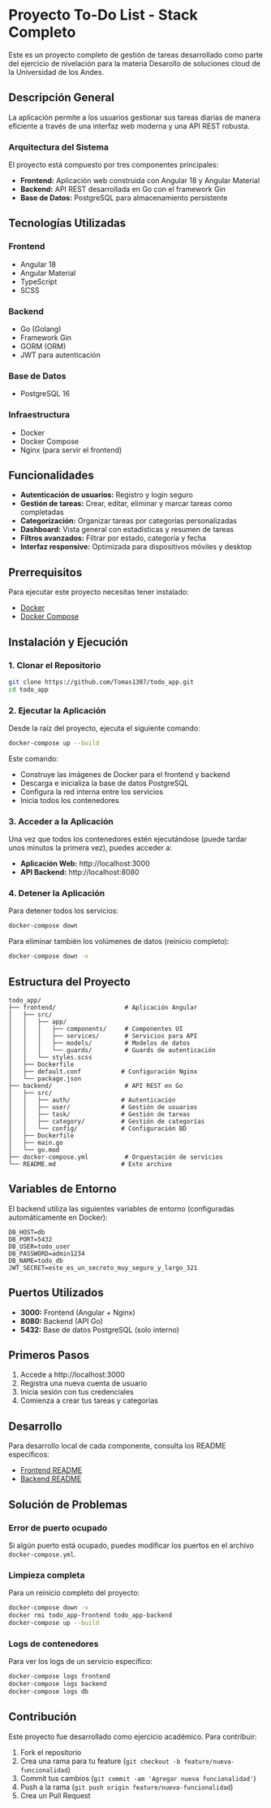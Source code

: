 # Proyecto To-Do List - Stack Completo

Este es un proyecto completo de gestión de tareas desarrollado como parte del ejercicio de nivelación para la materia Desarollo de soluciones cloud de la Universidad de los Andes.

## Descripción General

La aplicación permite a los usuarios gestionar sus tareas diarias de manera eficiente a través de una interfaz web moderna y una API REST robusta.

### Arquitectura del Sistema

El proyecto está compuesto por tres componentes principales:

* **Frontend:** Aplicación web construida con Angular 18 y Angular Material
* **Backend:** API REST desarrollada en Go con el framework Gin
* **Base de Datos:** PostgreSQL para almacenamiento persistente

## Tecnologías Utilizadas

### Frontend
* Angular 18
* Angular Material
* TypeScript
* SCSS

### Backend
* Go (Golang)
* Framework Gin
* GORM (ORM)
* JWT para autenticación

### Base de Datos
* PostgreSQL 16

### Infraestructura
* Docker
* Docker Compose
* Nginx (para servir el frontend)

## Funcionalidades

* **Autenticación de usuarios:** Registro y login seguro
* **Gestión de tareas:** Crear, editar, eliminar y marcar tareas como completadas
* **Categorización:** Organizar tareas por categorías personalizadas
* **Dashboard:** Vista general con estadísticas y resumen de tareas
* **Filtros avanzados:** Filtrar por estado, categoría y fecha
* **Interfaz responsive:** Optimizada para dispositivos móviles y desktop

## Prerrequisitos

Para ejecutar este proyecto necesitas tener instalado:

* [Docker](https://www.docker.com/get-started)
* [Docker Compose](https://docs.docker.com/compose/install/)

## Instalación y Ejecución

### 1. Clonar el Repositorio
```bash
git clone https://github.com/Tomas1307/todo_app.git
cd todo_app
```

### 2. Ejecutar la Aplicación
Desde la raíz del proyecto, ejecuta el siguiente comando:

```bash
docker-compose up --build
```

Este comando:
- Construye las imágenes de Docker para el frontend y backend
- Descarga e inicializa la base de datos PostgreSQL
- Configura la red interna entre los servicios
- Inicia todos los contenedores

### 3. Acceder a la Aplicación

Una vez que todos los contenedores estén ejecutándose (puede tardar unos minutos la primera vez), puedes acceder a:

* **Aplicación Web:** http://localhost:3000
* **API Backend:** http://localhost:8080

### 4. Detener la Aplicación

Para detener todos los servicios:

```bash
docker-compose down
```

Para eliminar también los volúmenes de datos (reinicio completo):

```bash
docker-compose down -v
```

## Estructura del Proyecto

```
todo_app/
├── frontend/                   # Aplicación Angular
│   ├── src/
│   │   ├── app/
│   │   │   ├── components/     # Componentes UI
│   │   │   ├── services/       # Servicios para API
│   │   │   ├── models/         # Modelos de datos
│   │   │   └── guards/         # Guards de autenticación
│   │   └── styles.scss
│   ├── Dockerfile
│   ├── default.conf           # Configuración Nginx
│   └── package.json
├── backend/                    # API REST en Go
│   ├── src/
│   │   ├── auth/              # Autenticación
│   │   ├── user/              # Gestión de usuarios
│   │   ├── task/              # Gestión de tareas
│   │   ├── category/          # Gestión de categorías
│   │   └── config/            # Configuración BD
│   ├── Dockerfile
│   ├── main.go
│   └── go.mod
├── docker-compose.yml          # Orquestación de servicios
└── README.md                  # Este archivo
```

## Variables de Entorno

El backend utiliza las siguientes variables de entorno (configuradas automáticamente en Docker):

```env
DB_HOST=db
DB_PORT=5432
DB_USER=todo_user
DB_PASSWORD=admin1234
DB_NAME=todo_db
JWT_SECRET=este_es_un_secreto_muy_seguro_y_largo_321
```

## Puertos Utilizados

* **3000:** Frontend (Angular + Nginx)
* **8080:** Backend (API Go)
* **5432:** Base de datos PostgreSQL (solo interno)

## Primeros Pasos

1. Accede a http://localhost:3000
2. Registra una nueva cuenta de usuario
3. Inicia sesión con tus credenciales
4. Comienza a crear tus tareas y categorías

## Desarrollo

Para desarrollo local de cada componente, consulta los README específicos:

* [Frontend README](./frontend/README.md)
* [Backend README](./backend/readme.md)

## Solución de Problemas

### Error de puerto ocupado
Si algún puerto está ocupado, puedes modificar los puertos en el archivo `docker-compose.yml`.

### Limpieza completa
Para un reinicio completo del proyecto:

```bash
docker-compose down -v
docker rmi todo_app-frontend todo_app-backend
docker-compose up --build
```

### Logs de contenedores
Para ver los logs de un servicio específico:

```bash
docker-compose logs frontend
docker-compose logs backend
docker-compose logs db
```

## Contribución

Este proyecto fue desarrollado como ejercicio académico. Para contribuir:

1. Fork el repositorio
2. Crea una rama para tu feature (`git checkout -b feature/nueva-funcionalidad`)
3. Commit tus cambios (`git commit -am 'Agregar nueva funcionalidad'`)
4. Push a la rama (`git push origin feature/nueva-funcionalidad`)
5. Crea un Pull Request


